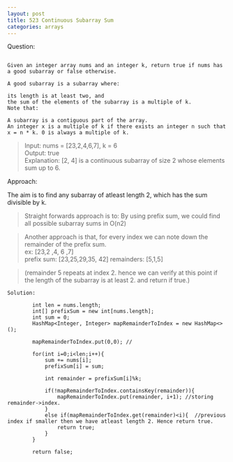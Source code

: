 ```yaml
---
layout: post
title: 523 Continuous Subarray Sum
categories: arrays
---
```


Question:

```

Given an integer array nums and an integer k, return true if nums has a good subarray or false otherwise.

A good subarray is a subarray where:

its length is at least two, and
the sum of the elements of the subarray is a multiple of k.
Note that:

A subarray is a contiguous part of the array.
An integer x is a multiple of k if there exists an integer n such that x = n * k. 0 is always a multiple of k.

``````

> Input: nums = [23,2,4,6,7], k = 6 <br>
> Output: true <br>
> Explanation: [2, 4] is a continuous subarray of size 2 whose elements sum up to 6.

Approach:

The aim is to find any subarray of atleast length 2, which has the sum divisible by k.

> Straight forwards approach is to:
By using prefix sum, we could find all possible subarray sums in O(n2)

> Another approach is that, for every index we can note down the remainder of the prefix sum.<br>
ex: [23,2 ,4, 6 ,7]<br>
    prefix sum: [23,25,29,35, 42] 
    remainders: [5,1,5]

>    (remainder 5 repeats at index 2. hence we can verify at this point if the length of the subarray is at least 2. and return if true.)

```
Solution:

        int len = nums.length;
        int[] prefixSum = new int[nums.length];
        int sum = 0;
        HashMap<Integer, Integer> mapRemainderToIndex = new HashMap<>();

        mapRemainderToIndex.put(0,0); // 

        for(int i=0;i<len;i++){
            sum += nums[i];
            prefixSum[i] = sum;

            int remainder = prefixSum[i]%k;
            
            if(!mapRemainderToIndex.containsKey(remainder)){
                mapRemainderToIndex.put(remainder, i+1); //storing remainder->index.
            } 
            else if(mapRemainderToIndex.get(remainder)<i){  //previous index if smaller then we have atleast length 2. Hence return true.
                return true;
            }
        }

        return false;
```

